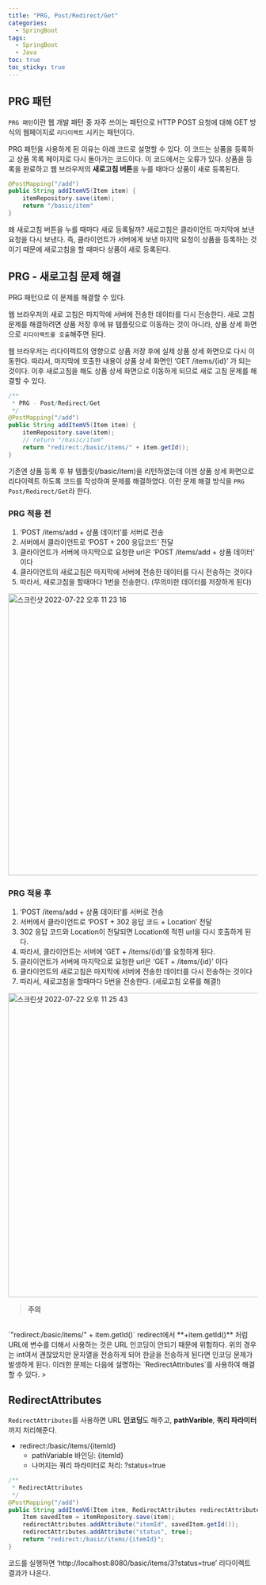 ```yaml
---
title: "PRG, Post/Redirect/Get"
categories:
  - SpringBoot
tags:
  - SpringBoot
  - Java
toc: true
toc_sticky: true
---
```


## PRG 패턴

`PRG 패턴`이란 웹 개발 패턴 중 자주 쓰이는 패턴으로 HTTP POST 요청에 대해 GET 방식의 웹페이지로 `리다이렉트` 시키는 패턴이다.

PRG 패턴을 사용하게 된 이유는 아래 코드로 설명할 수 있다. 이 코드는 상품을 등록하고 상품 목록 페이지로 다시 돌아가는 코드이다. 이 코드에서는 오류가 있다. 상품을 등록을 완료하고 웹 브라우저의 **새로고침 버튼**을 누를 때마다 상품이 새로 등록된다.

```java
@PostMapping("/add")
public String addItemV5(Item item) {
    itemRepository.save(item);
    return "/basic/item"
}
```

왜 새로고침 버튼을 누를 때마다 새로 등록될까? 새로고침은 클라이언트 마지막에 보낸 요청을 다시 보낸다. 즉, 클라이언트가 서버에게 보낸 마지막 요청이 상품을 등록하는 것이기 때문에 새로고침을 할 때마다 상품이 새로 등록된다.

## PRG - 새로고침 문제 해결

PRG 패턴으로 이 문제를 해결할 수 있다.

웹 브라우저의 새로 고침은 마지막에 서버에 전송한 데이터를 다시 전송한다. 새로 고침 문제를 해결하려면 상품 저장 후에 뷰 템플릿으로 이동하는 것이 아니라, 상품 상세 화면으로 `리다이렉트를 호출`해주면 된다.

웹 브라우저는 리다이렉트의 영향으로 상품 저장 후에 실제 상품 상세 화면으로 다시 이동한다. 따라서, 마지막에 호출한 내용이 상품 상세 화면인 ‘GET /items/{id}’ 가 되는 것이다. 이후 새로고침을 해도 상품 상세 화면으로 이동하게 되므로 새로 고침 문제를 해결할 수 있다.

```java
/**
 * PRG - Post/Redirect/Get
 */
@PostMapping("/add")
public String addItemV5(Item item) {
    itemRepository.save(item);
    // return "/basic/item"
    return "redirect:/basic/items/" + item.getId();
}
```

기존엔 상품 등록 후 뷰 템플릿(/basic/item)을 리턴하였는데 이젠 상품 상세 화면으로 리다이렉트 하도록 코드를 작성하여 문제를 해결하였다. 이런 문제 해결 방식을 `PRG Post/Redirect/Get`라 한다.

### PRG 적용 전

1. ‘POST /items/add + 상품 데이터‘를 서버로 전송
2. 서버에서 클라이언트로 ‘POST + 200 응답코드’ 전달
3. 클라이언트가 서버에 마지막으로 요청한 url은 ‘POST /items/add + 상품 데이터‘ 이다
4. 클라이언트의 새로고침은 마지막에 서버에 전송한 데이터를 다시 전송하는 것이다
5. 따라서, 새로고침을 할때마다 1번을 전송한다. (무의미한 데이터를 저장하게 된다)

<img width="568" alt="스크린샷 2022-07-22 오후 11 23 16" src="https://user-images.githubusercontent.com/79130276/180464226-cc5f7b3c-37a0-40f5-8b02-d640f10a31aa.png">

### PRG 적용 후

1. ‘POST /items/add + 상품 데이터‘를 서버로 전송
2. 서버에서 클라이언트로 ‘POST + 302 응답 코드 + Location’ 전달
3. 302 응답 코드와 Location이 전달되면 Location에 적힌 url을 다시 호출하게 된다.
4. 따라서, 클라이언트는 서버에 ‘GET + /items/{id}’를 요청하게 된다.
5. 클라이언트가 서버에 마지막으로 요청한 url은 ‘GET + /items/{id}’ 이다
6. 클라이언트의 새로고침은 마지막에 서버에 전송한 데이터를 다시 전송하는 것이다
7. 따라서, 새로고침을 할때마다 5번을 전송한다. (새로고침 오류를 해결!)

<img width="613" alt="스크린샷 2022-07-22 오후 11 25 43" src="https://user-images.githubusercontent.com/79130276/180464206-79a1214a-c986-45e5-a805-1a54b4e7cf20.png">

> **주의**
<br>
`"redirect:/basic/items/" + item.getId()`  redirect에서 **+item.getId()** 처럼 URL에 변수를 더해서 사용하는 것은 URL 인코딩이 안되기 때문에 위험하다. 위의 경우는 int여서 괜찮았지만 문자열을 전송하게 되어 한글을 전송하게 된다면 인코딩 문제가 발생하게 된다. 이러한 문제는 다음에 설명하는 `RedirectAttributes`를 사용하여 해결할 수 있다.
> 

## RedirectAttributes

`RedirectAttributes`를 사용하면 URL **인코딩**도 해주고, **pathVarible**, **쿼리 파라미터**까지 처리해준다.

- redirect:/basic/items/{itemId}
    - pathVariable 바인딩: {itemId}
    - 나머지는 쿼리 파라미터로 처리: ?status=true

```java
/**
 * RedirectAttributes
 */
@PostMapping("/add")
public String addItemV6(Item item, RedirectAttributes redirectAttributes) {
    Item savedItem = itemRepository.save(item);
    redirectAttributes.addAttribute("itemId", savedItem.getId());
    redirectAttributes.addAttribute("status", true);
    return "redirect:/basic/items/{itemId}";
}
```

코드를 실행하면 ‘http://localhost:8080/basic/items/3?status=true’ 리다이렉트 결과가 나온다.